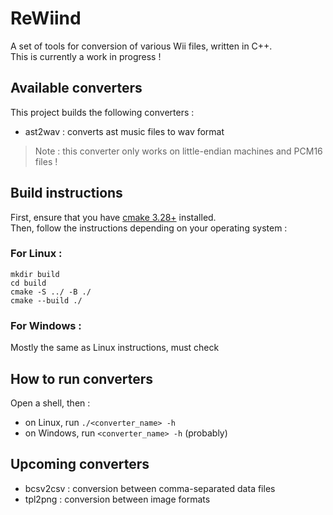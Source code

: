 # ReWiind

A set of tools for conversion of various Wii files, written in C++.  
This is currently a work in progress !  

## Available converters

This project builds the following converters : 

- ast2wav : converts ast music files to wav format 
> Note : this converter only works on little-endian machines and PCM16 files !

## Build instructions

First, ensure that you have [cmake 3.28+](https://cmake.org/) installed.  
Then, follow the instructions depending on your operating system : 

### For Linux :

```
mkdir build
cd build
cmake -S ../ -B ./
cmake --build ./
```

### For Windows :

Mostly the same as Linux instructions, must check

## How to run converters

Open a shell, then :

- on Linux, run ``` ./<converter_name> -h ```
- on Windows, run ```<converter_name> -h``` (probably)

## Upcoming converters

- bcsv2csv : conversion between comma-separated data files
- tpl2png : conversion between image formats